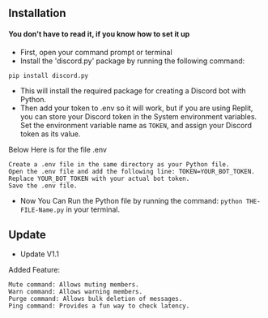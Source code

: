 ## Installation 
#### You don't have to read it, if you know how to set it up
- First, open your command prompt or terminal
- Install the 'discord.py' package by running the following command:
```
pip install discord.py
```
- This will install the required package for creating a Discord bot with Python.
- Then add your token to .env so it will work, but if you are using Replit, you can store your Discord token in the System environment variables. Set the environment variable name as `TOKEN`, and assign your Discord token as its value.

Below Here is for the file .env
```
Create a .env file in the same directory as your Python file.
Open the .env file and add the following line: TOKEN=YOUR_BOT_TOKEN.
Replace YOUR_BOT_TOKEN with your actual bot token.
Save the .env file.
```
- Now You Can Run the Python file by running the command: `python THE-FILE-Name.py` in your terminal.

## Update
- Update V1.1

Added Feature: 
```
Mute command: Allows muting members.
Warn command: Allows warning members.
Purge command: Allows bulk deletion of messages.
Ping command: Provides a fun way to check latency.
```
